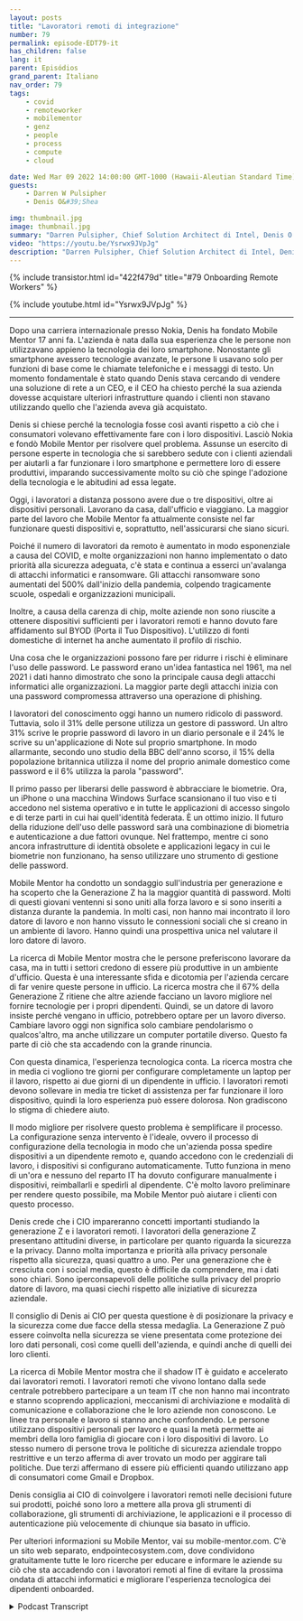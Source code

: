 ```yaml
---
layout: posts
title: "Lavoratori remoti di integrazione"
number: 79
permalink: episode-EDT79-it
has_children: false
lang: it
parent: Episódios
grand_parent: Italiano
nav_order: 79
tags:
    - covid
    - remoteworker
    - mobilementor
    - genz
    - people
    - process
    - compute
    - cloud

date: Wed Mar 09 2022 14:00:00 GMT-1000 (Hawaii-Aleutian Standard Time)
guests:
    - Darren W Pulsipher
    - Denis O&#39;Shea

img: thumbnail.jpg
image: thumbnail.jpg
summary: "Darren Pulsipher, Chief Solution Architect di Intel, Denis O’Shea, fondatore di Mobile Mentor, parla della sua esperienza, ricerca e consigli per l'integrazione dei lavoratori remoti, in particolare i lavoratori della Generazione Z."
video: "https://youtu.be/Ysrwx9JVpJg"
description: "Darren Pulsipher, Chief Solution Architect di Intel, Denis O’Shea, fondatore di Mobile Mentor, parla della sua esperienza, ricerca e consigli per l'integrazione dei lavoratori remoti, in particolare i lavoratori della Generazione Z."
---
```


<div>
{% include transistor.html id="422f479d" title="#79 Onboarding Remote Workers" %}

{% include youtube.html id="Ysrwx9JVpJg" %}
</div>

---

Dopo una carriera internazionale presso Nokia, Denis ha fondato Mobile Mentor 17 anni fa. L'azienda è nata dalla sua esperienza che le persone non utilizzavano appieno la tecnologia dei loro smartphone. Nonostante gli smartphone avessero tecnologie avanzate, le persone li usavano solo per funzioni di base come le chiamate telefoniche e i messaggi di testo. Un momento fondamentale è stato quando Denis stava cercando di vendere una soluzione di rete a un CEO, e il CEO ha chiesto perché la sua azienda dovesse acquistare ulteriori infrastrutture quando i clienti non stavano utilizzando quello che l'azienda aveva già acquistato.

Denis si chiese perché la tecnologia fosse così avanti rispetto a ciò che i consumatori volevano effettivamente fare con i loro dispositivi. Lasciò Nokia e fondò Mobile Mentor per risolvere quel problema. Assunse un esercito di persone esperte in tecnologia che si sarebbero sedute con i clienti aziendali per aiutarli a far funzionare i loro smartphone e permettere loro di essere produttivi, imparando successivamente molto su ciò che spinge l'adozione della tecnologia e le abitudini ad essa legate.

Oggi, i lavoratori a distanza possono avere due o tre dispositivi, oltre ai dispositivi personali. Lavorano da casa, dall'ufficio e viaggiano. La maggior parte del lavoro che Mobile Mentor fa attualmente consiste nel far funzionare questi dispositivi e, soprattutto, nell'assicurarsi che siano sicuri.

Poiché il numero di lavoratori da remoto è aumentato in modo esponenziale a causa del COVID, e molte organizzazioni non hanno implementato o dato priorità alla sicurezza adeguata, c'è stata e continua a esserci un'avalanga di attacchi informatici e ransomware. Gli attacchi ransomware sono aumentati del 500% dall'inizio della pandemia, colpendo tragicamente scuole, ospedali e organizzazioni municipali.

Inoltre, a causa della carenza di chip, molte aziende non sono riuscite a ottenere dispositivi sufficienti per i lavoratori remoti e hanno dovuto fare affidamento sul BYOD (Porta il Tuo Dispositivo). L'utilizzo di fonti domestiche di internet ha anche aumentato il profilo di rischio.

Una cosa che le organizzazioni possono fare per ridurre i rischi è eliminare l'uso delle password. Le password erano un'idea fantastica nel 1961, ma nel 2021 i dati hanno dimostrato che sono la principale causa degli attacchi informatici alle organizzazioni. La maggior parte degli attacchi inizia con una password compromessa attraverso una operazione di phishing.

I lavoratori del conoscimento oggi hanno un numero ridicolo di password. Tuttavia, solo il 31% delle persone utilizza un gestore di password. Un altro 31% scrive le proprie password di lavoro in un diario personale e il 24% le scrive su un'applicazione di Note sul proprio smartphone. In modo allarmante, secondo uno studio della BBC dell'anno scorso, il 15% della popolazione britannica utilizza il nome del proprio animale domestico come password e il 6% utilizza la parola "password".

Il primo passo per liberarsi delle password è abbracciare le biometrie. Ora, un iPhone o una macchina Windows Surface scansionano il tuo viso e ti accedono nel sistema operativo e in tutte le applicazioni di accesso singolo e di terze parti in cui hai quell'identità federata. È un ottimo inizio. Il futuro della riduzione dell'uso delle password sarà una combinazione di biometria e autenticazione a due fattori ovunque. Nel frattempo, mentre ci sono ancora infrastrutture di identità obsolete e applicazioni legacy in cui le biometrie non funzionano, ha senso utilizzare uno strumento di gestione delle password.

Mobile Mentor ha condotto un sondaggio sull'industria per generazione e ha scoperto che la Generazione Z ha la maggior quantità di password. Molti di questi giovani ventenni si sono uniti alla forza lavoro e si sono inseriti a distanza durante la pandemia. In molti casi, non hanno mai incontrato il loro datore di lavoro e non hanno vissuto le connessioni sociali che si creano in un ambiente di lavoro. Hanno quindi una prospettiva unica nel valutare il loro datore di lavoro.

La ricerca di Mobile Mentor mostra che le persone preferiscono lavorare da casa, ma in tutti i settori credono di essere più produttive in un ambiente d'ufficio. Questa è una interessante sfida e dicotomia per l'azienda cercare di far venire queste persone in ufficio. La ricerca mostra che il 67% della Generazione Z ritiene che altre aziende facciano un lavoro migliore nel fornire tecnologie per i propri dipendenti. Quindi, se un datore di lavoro insiste perché vengano in ufficio, potrebbero optare per un lavoro diverso. Cambiare lavoro oggi non significa solo cambiare pendolarismo o qualcos'altro, ma anche utilizzare un computer portatile diverso. Questo fa parte di ciò che sta accadendo con la grande rinuncia.

Con questa dinamica, l'esperienza tecnologica conta. La ricerca mostra che in media ci vogliono tre giorni per configurare completamente un laptop per il lavoro, rispetto ai due giorni di un dipendente in ufficio. I lavoratori remoti devono sollevare in media tre ticket di assistenza per far funzionare il loro dispositivo, quindi la loro esperienza può essere dolorosa. Non gradiscono lo stigma di chiedere aiuto.

Il modo migliore per risolvere questo problema è semplificare il processo. La configurazione senza intervento è l'ideale, ovvero il processo di configurazione della tecnologia in modo che un'azienda possa spedire dispositivi a un dipendente remoto e, quando accedono con le credenziali di lavoro, i dispositivi si configurano automaticamente. Tutto funziona in meno di un'ora e nessuno del reparto IT ha dovuto configurare manualmente i dispositivi, reimballarli e spedirli al dipendente. C'è molto lavoro preliminare per rendere questo possibile, ma Mobile Mentor può aiutare i clienti con questo processo.

Denis crede che i CIO impareranno concetti importanti studiando la generazione Z e i lavoratori remoti. I lavoratori della generazione Z presentano attitudini diverse, in particolare per quanto riguarda la sicurezza e la privacy. Danno molta importanza e priorità alla privacy personale rispetto alla sicurezza, quasi quattro a uno. Per una generazione che è cresciuta con i social media, questo è difficile da comprendere, ma i dati sono chiari. Sono iperconsapevoli delle politiche sulla privacy del proprio datore di lavoro, ma quasi ciechi rispetto alle iniziative di sicurezza aziendale.

Il consiglio di Denis ai CIO per questa questione è di posizionare la privacy e la sicurezza come due facce della stessa medaglia. La Generazione Z può essere coinvolta nella sicurezza se viene presentata come protezione dei loro dati personali, così come quelli dell'azienda, e quindi anche di quelli dei loro clienti.

La ricerca di Mobile Mentor mostra che il shadow IT è guidato e accelerato dai lavoratori remoti. I lavoratori remoti che vivono lontano dalla sede centrale potrebbero partecipare a un team IT che non hanno mai incontrato e stanno scoprendo applicazioni, meccanismi di archiviazione e modalità di comunicazione e collaborazione che le loro aziende non conoscono. Le linee tra personale e lavoro si stanno anche confondendo. Le persone utilizzano dispositivi personali per lavoro e quasi la metà permette ai membri della loro famiglia di giocare con i loro dispositivi di lavoro. Lo stesso numero di persone trova le politiche di sicurezza aziendale troppo restrittive e un terzo afferma di aver trovato un modo per aggirare tali politiche. Due terzi affermano di essere più efficienti quando utilizzano app di consumatori come Gmail e Dropbox.

Denis consiglia ai CIO di coinvolgere i lavoratori remoti nelle decisioni future sui prodotti, poiché sono loro a mettere alla prova gli strumenti di collaborazione, gli strumenti di archiviazione, le applicazioni e il processo di autenticazione più velocemente di chiunque sia basato in ufficio.

Per ulteriori informazioni su Mobile Mentor, vai su mobile-mentor.com. C'è un sito web separato, endpointecosystem.com, dove condividono gratuitamente tutte le loro ricerche per educare e informare le aziende su ciò che sta accadendo con i lavoratori remoti al fine di evitare la prossima ondata di attacchi informatici e migliorare l'esperienza tecnologica dei dipendenti onboarded.



<details>
<summary> Podcast Transcript </summary>

<p></p>

</details>
